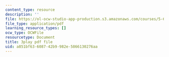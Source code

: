```yaml
---
content_type: resource
description: ''
file: https://ol-ocw-studio-app-production.s3.amazonaws.com/courses/5-61-physical-chemistry-fall-2017/a851bf63608742b9982e5866130276aa_DpNZ70Uam0M.pdf
file_type: application/pdf
learning_resource_types: []
ocw_type: OCWFile
resourcetype: Document
title: 3play pdf file
uid: a851bf63-6087-42b9-982e-5866130276aa
---
```

